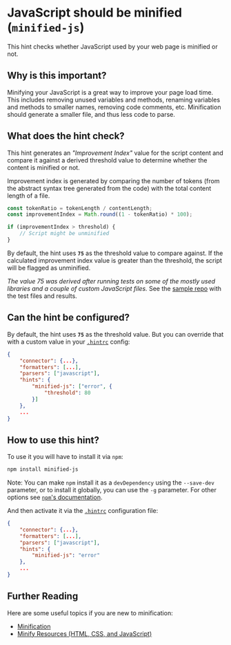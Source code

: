 # JavaScript should be minified (`minified-js`)

This hint checks whether JavaScript used by your web page is minified or not.

## Why is this important?

Minifying your JavaScript is a great way to improve your page load time.
This includes removing unused variables and methods, renaming variables
and methods to smaller names, removing code comments, etc.
Minification should generate a smaller file, and thus less code to parse.

## What does the hint check?

This hint generates an *"Improvement Index"* value for the script content
and compare it against a derived threshold value to determine whether the
content is minified or not.

Improvement index is generated by comparing the number of tokens
(from the abstract syntax tree generated from the code) with the
total content length of a file.

```javascript
const tokenRatio = tokenLength / contentLength;
const improvementIndex = Math.round((1 - tokenRatio) * 100);

if (improvementIndex > threshold) {
    // Script might be unminified
}
```

By default, the hint uses **`75`** as the threshold value to compare against.
If the calculated improvement index value is greater than the threshold,
the script will be flagged as unminified.

*The value 75 was derived after running tests on some of the mostly used
libraries and a couple of custom JavaScript files.* See the
[sample repo][Improvement Index tests repo] with the test files and results.

## Can the hint be configured?

By default, the hint uses **`75`** as the threshold value. But you can override
that with a custom value in your [`.hintrc`][hintrc] config:

```json
{
    "connector": {...},
    "formatters": [...],
    "parsers": ["javascript"],
    "hints": {
        "minified-js": ["error", {
            "threshold": 80
        }]
    },
    ...
}
```

## How to use this hint?

To use it you will have to install it via `npm`:

```bash
npm install minified-js
```

Note: You can make `npm` install it as a `devDependency` using the `--save-dev`
parameter, or to install it globally, you can use the `-g` parameter. For
other options see
[`npm`'s documentation][NPM documentation].

And then activate it via the [`.hintrc`][hintrc]
configuration file:

```json
{
    "connector": {...},
    "formatters": [...],
    "parsers": ["javascript"],
    "hints": {
        "minified-js": "error"
    },
    ...
}
```

## Further Reading

Here are some useful topics if you are new to minification:

* [Minification][Minification Wiki]
* [Minify Resources (HTML, CSS, and JavaScript)][Google Speed Insights]

<!-- Link labels: -->

[Google Speed Insights]:
https://developers.google.com/speed/docs/insights/MinifyResources
[Improvement Index tests repo]:
https://github.com/kshyju/ImprovementIndex-Comparison
[Minification Wiki]:
https://en.wikipedia.org/wiki/Minification_(programming)
[NPM documentation]:
[https://docs.npmjs.com/cli/install]
[hintrc]:
https://webhint.io/docs/user-guide/further-configuration/hintrc-formats/

<!-- Link labels: -->
